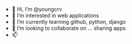 - 👋 Hi, I’m @youngcrv
- 👀 I’m interested in web applications
- 🌱 I’m currently learning github, python, django
- 💞️ I’m looking to collaborate on ... sharing apps
- 📫

<!---
youngcrv/youngcrv is a ✨ special ✨ repository because its `README.md` (this file) appears on your GitHub profile.
You can click the Preview link to take a look at your changes.
--->
